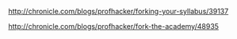 http://chronicle.com/blogs/profhacker/forking-your-syllabus/39137

http://chronicle.com/blogs/profhacker/fork-the-academy/48935

